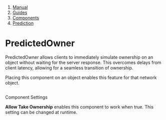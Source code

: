 1.  [Manual](/docs/manual)
3.  [Guides](/docs/manual/guides)
5.  [Components](/docs/manual/guides/components)
7.  [Prediction](/docs/manual/guides/components/prediction)

# PredictedOwner

PredictedOwner allows clients to immediately simulate ownership on an object without waiting for the server response. This overcomes delays from client latency, allowing for a seamless transition of ownership.

Placing this component on an object enables this feature for that network object.

## 


Component Settings

**Allow Take Ownership** enables this component to work when true. This setting can be changed at runtime.